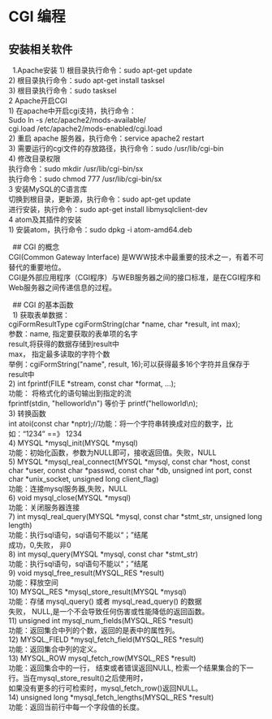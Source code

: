 # CGI 编程  

 ## 安装相关软件
      1.Apache安装
           1)	根目录执行命令：sudo apt-get update          
           2)	根目录执行命令：sudo apt-get install tasksel          
           3)	根目录执行命令：sudo tasksel     
        2	Apache开启CGI  
         1)	在apache中开启cgi支持，执行命令：  
              Sudo ln -s /etc/apache2/mods-available/  
              cgi.load /etc/apache2/mods-enabled/cgi.load  
         2)	重启 apache 服务器，执行命令：service apache2 restart  
         3)	需要运行的cgi文件的存放路径，执行命令：sudo /usr/lib/cgi-bin  
         4)	修改目录权限  
              执行命令：sudo mkdir /usr/lib/cgi-bin/sx  
              执行命令：sudo chmod 777 /usr/lib/cgi-bin/sx  
        3	 安装MySQL的C语言库  
          切换到根目录，更新源，执行命令：sudo apt-get update  
          进行安装，执行命令：sudo apt-get install libmysqlclient-dev    
         4	atom及其插件的安装  
         1)	安装atom，执行命令：sudo dpkg -i atom-amd64.deb  
   
   ## CGI 的概念  
        CGI(Common Gateway Interface) 是WWW技术中最重要的技术之一，有着不可替代的重要地位。    
        CGI是外部应用程序（CGI程序）与WEB服务器之间的接口标准，是在CGI程序和Web服务器之间传递信息的过程。  
         
    ## CGI 的基本函数  
        1)	获取表单数据：  
              cgiFormResultType cgiFormString(char *name, char *result, int max);  
              参数：name, 指定要获取的表单项的名字  
              result,将获得的数据存储到result中  
              max， 指定最多读取的字符个数  
              举例：cgiFormString("name", result,  16);可以获得最多16个字符并且保存于result中  
        2)	int fprintf(FILE *stream, const char *format, ...);  
            功能： 将格式化的语句输出到指定的流  
            fprintf(stdin, "helloworld\n") 等价于 printf("helloworld\n);  
        3)	转换函数  
             int atoi(const char *nptr);//功能：将一个字符串转换成对应的数字，比如：“1234” ==》 1234  
        4)	MYSQL *mysql_init(MYSQL *mysql)  
             功能：初始化函数，参数为NULL即可，接收返回值。失败，NULL  
        5)	MYSQL *mysql_real_connect(MYSQL *mysql, const char *host, const char *user, const char *passwd, const char *db,                    unsigned int port, const char *unix_socket, unsigned long client_flag)   
             功能：连接mysql服务器,失败，NULL   
        6)	 void mysql_close(MYSQL *mysql)  
             功能：关闭服务器连接  
        7)	int mysql_real_query(MYSQL *mysql, const char *stmt_str, unsigned long length)  
             功能：执行sql语句，sql语句不能以“；”结尾  
             成功，0,失败， 非0  
        8)	int mysql_query(MYSQL *mysql, const char *stmt_str)  
             功能：执行sql语句，sql语句不能以“；”结尾  
        9)	void mysql_free_result(MYSQL_RES *result)  
              功能：释放空间  
       10)	MYSQL_RES *mysql_store_result(MYSQL *mysql)  
              功能：存储 mysql_query()  或者  mysql_read_query() 的数据  
              失败， NULL,是一个不会导致任何伤害或性能降低的返回函数。  
       11)	unsigned int mysql_num_fields(MYSQL_RES *result)     
              功能：返回集合中列的个数，返回的是表中的属性列。  
       12)	MYSQL_FIELD *mysql_fetch_field(MYSQL_RES *result)  
              功能：返回集合中列的定义。  
       13)	MYSQL_ROW mysql_fetch_row(MYSQL_RES *result)  
             功能：返回集合中的一行， 结束或者错误返回NULL, 检索一个结果集合的下一行。当在mysql_store_result()之后使用时，    
             如果没有更多的行可检索时，mysql_fetch_row()返回NULL。  
       14)	unsigned long *mysql_fetch_lengths(MYSQL_RES *result)  
             功能：返回当前行中每一个字段值的长度。  

     
